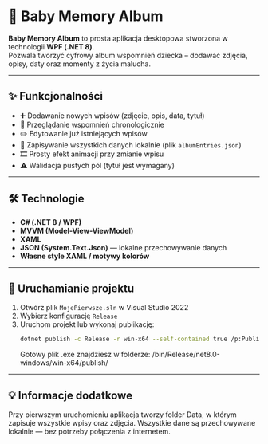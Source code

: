 # 👶 Baby Memory Album

**Baby Memory Album** to prosta aplikacja desktopowa stworzona w technologii **WPF (.NET 8)**.  
Pozwala tworzyć cyfrowy album wspomnień dziecka – dodawać zdjęcia, opisy, daty oraz momenty z życia malucha.

---

## ✨ Funkcjonalności

- ➕ Dodawanie nowych wpisów (zdjęcie, opis, data, tytuł)
- 📅 Przeglądanie wspomnień chronologicznie
- ✏️ Edytowanie już istniejących wpisów
- 💾 Zapisywanie wszystkich danych lokalnie (plik `albumEntries.json`)
- 🎞️ Prosty efekt animacji przy zmianie wpisu
- ⚠️ Walidacja pustych pól (tytuł jest wymagany)

---

## 🛠️ Technologie

- **C# (.NET 8 / WPF)**
- **MVVM (Model-View-ViewModel)**
- **XAML**
- **JSON (System.Text.Json)** — lokalne przechowywanie danych
- **Własne style XAML / motywy kolorów**

---

## 🚀 Uruchamianie projektu

1. Otwórz plik `MojePierwsze.sln` w Visual Studio 2022  
2. Wybierz konfigurację `Release`  
3. Uruchom projekt lub wykonaj publikację:
   ```bash
   dotnet publish -c Release -r win-x64 --self-contained true /p:PublishSingleFile=true
   ```
    Gotowy plik .exe znajdziesz w folderze:
   /bin/Release/net8.0-windows/win-x64/publish/

---
    
## 💡 Informacje dodatkowe

Przy pierwszym uruchomieniu aplikacja tworzy folder Data, w którym zapisuje wszystkie wpisy oraz zdjęcia.
Wszystkie dane są przechowywane lokalnie — bez potrzeby połączenia z internetem.
